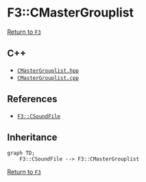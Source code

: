 # F3::CMasterGrouplist

[Return to `F3`](/docs/F3.md)

## C++

- [`CMasterGrouplist.hpp`](/c++/include/CMasterGrouplist.hpp)
- [`CMasterGrouplist.cpp`](/c++/source/CMasterGrouplist.cpp)

## References

- [`F3::CSoundFile`](/docs/F3/CSoundFile.md)

## Inheritance

```mermaid
graph TD;
    F3::CSoundFile --> F3::CMasterGrouplist
```

[Return to `F3`](/docs/F3.md)